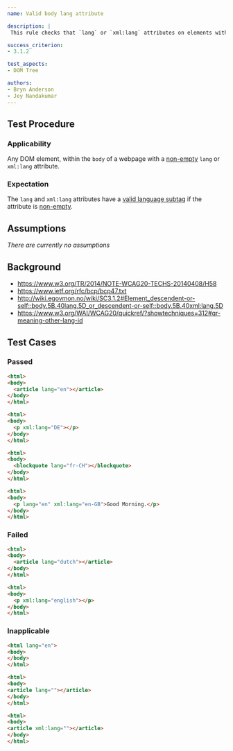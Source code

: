 ```yaml
---
name: Valid body lang attribute

description: |
 This rule checks that `lang` or `xml:lang` attributes on elements within the `body` of a web page has a valid language subtag.

success_criterion:
- 3.1.2

test_aspects:
- DOM Tree

authors:
- Bryn Anderson
- Jey Nandakumar
---
```


## Test Procedure

### Applicability

Any DOM element, within the `body` of a webpage with a [non-empty](#non-empty) `lang` or `xml:lang` attribute.

### Expectation

The `lang` and `xml:lang` attributes have a [valid language subtag](#valid-language-subtag) if the attribute is [non-empty](#non-empty).

## Assumptions

*There are currently no assumptions*

## Background

- https://www.w3.org/TR/2014/NOTE-WCAG20-TECHS-20140408/H58
- https://www.ietf.org/rfc/bcp/bcp47.txt
- http://wiki.egovmon.no/wiki/SC3.1.2#Element_descendent-or-self::body.5B.40lang.5D_or_descendent-or-self::body.5B.40xml:lang.5D
- https://www.w3.org/WAI/WCAG20/quickref/?showtechniques=312#qr-meaning-other-lang-id

## Test Cases

### Passed

```html
<html>
<body> 
  <article lang="en"></article>
</body>
</html>
```

```html
<html>
<body>
  <p xml:lang="DE"></p>
</body>
</html>
```

```html
<html>
<body>
  <blockquote lang="fr-CH"></blockquote>
</body>
</html>
```

```html
<html>
<body>
  <p lang="en" xml:lang="en-GB">Good Morning.</p>
</body>
</html>
```

### Failed

```html
<html>
<body>
  <article lang="dutch"></article>
</body>
</html>
```

```html
<html>
<body>
  <p xml:lang="english"></p>
</body>
</html>
```

### Inapplicable

```html
<html lang="en">
<body>
</body>
</html>
```

```html
<html>
<body>
<article lang=""></article>
</body>
</html>
```

```html
<html>
<body>
<article xml:lang=""></article>
</body>
</html>
```
